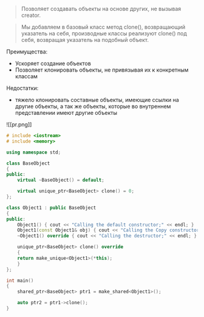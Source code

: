 >Позволяет создавать объекты на основе других, не вызывая creator.

>Мы добавляем в базовый класс метод clone(), возвращающий указатель на себя, производные классы реализуют clone() под себя, возвращая указатель на подобный объект.

Преимущества:
- Ускоряет создание объектов
- Позволяет клонировать объекты, не привязывая их к конкретным классам

Недостатки:
- тяжело клонировать составные объекты, имеющие ссылки на другие объекты, а так же объекты, которые во внутреннем представлении имеют другие объекты

![[pr.png]]

```c++
# include <iostream>
# include <memory>

using namespace std;

class BaseObject
{
public:
	virtual ~BaseObject() = default;

	virtual unique_ptr<BaseObject> clone() = 0;
};

class Object1 : public BaseObject
{
public:
	Object1() { cout << "Calling the default constructor;" << endl; }
	Object1(const Object1& obj) { cout << "Calling the Copy constructor;" << endl; }
	~Object1() override { cout << "Calling the destructor;" << endl; }

	unique_ptr<BaseObject> clone() override
	{
	return make_unique<Object1>(*this);
	}
};

int main()
{
	shared_ptr<BaseObject> ptr1 = make_shared<Object1>();

	auto ptr2 = ptr1->clone();
}

```